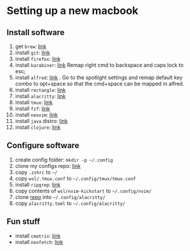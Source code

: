 # Setting up a new macbook
## Install software
1. get `brew`: [link](https://brew.sh/)
2. install `git`: [link](https://formulae.brew.sh/formula/git)
3. install `firefox`: [link](https://www.mozilla.org/en-US/firefox/new/)
4. install `karabiner`: [link](https://karabiner-elements.pqrs.org/docs/getting-started/installation/)
Remap right cmd to backspace and caps lock to esc;
5. install `alfred`: [link](https://www.alfredapp.com/help/getting-started/install/) . 
Go to the spotlight settings and remap default key combo to opt+space so that the cmd+space can be 
mapped in alfred.
6. install `rectangle`: [link](https://rectangleapp.com/)
7. install `alacritty`: [link](https://formulae.brew.sh/cask/alacritty)
8. install `tmux`: [link](https://formulae.brew.sh/formula/tmux)
9. install `fzf`: [link](https://github.com/junegunn/fzf?tab=readme-ov-file#using-homebrew)
10. install `neovim`: [link](https://formulae.brew.sh/formula/neovim#default)
11. install `java` distro: [link](https://clojure.org/guides/install_clojure#java)
12. install `clojure`: [link](https://clojure.org/guides/install_clojure)

## Configure software
1. create config folder: `mkdir -p ~/.config`
2. clone my configs repo: [link](https://github.com/dogz1lla/configs)
3. copy `.zshrc` to `~/`
4. copy `wsl/.tmux.conf` to `~/.config/tmux/tmux.conf`
5. install `ripgrep`: [link](https://formulae.brew.sh/formula/ripgrep)
6. copy contents of `wsl/nvim-kickstart` to `~/.config/nvim/`
7. clone [repo](https://github.com/catppuccin/alacritty) into `~/.config/alacritty/`
8. copy `alacritty.toml` to `~/.config/alacritty/`

## Fun stuff
- install `cmatrix`: [link](https://formulae.brew.sh/formula/cmatrix)
- install `neofetch`: [link](https://formulae.brew.sh/formula/neofetch)
